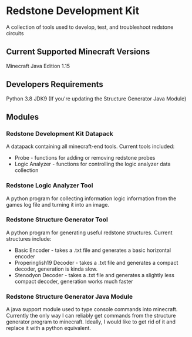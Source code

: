 # Redstone Development  Kit
A collection of tools used to develop, test, and troubleshoot redstone circuits

## Current Supported Minecraft Versions
Minecraft Java Edition 1.15 

## Developers Requirements
Python 3.8
JDK9 (If you're updating the Structure Generator Java Module)

## Modules
### Redstone Development Kit Datapack
A datapack containing all minecraft-end tools.
Current tools included:
* Probe - functions for adding or removing redstone probes
* Logic Analyzer - functions for controlling the logic analyzer data collection

### Redstone Logic Analyzer Tool
A python program for collecting information logic information from the games log file and turning it into an image.

### Redstone Structure Generator Tool
A python program for generating useful redstone structures.
Current structures include:
* Basic Encoder - takes a .txt file and generates a basic horizontal encoder
* Properinglish19 Decoder - takes a .txt file and generates a compact decoder, generation is kinda slow.
* Stenodyon Decoder - takes a .txt file and generates a slightly less compact decoder, generation works much faster

### Redstone Structure Generator Java Module
A java support module used to type console commands into minecraft.
Currently the only way I can reliably get commands from the structure generator program to minecraft.
Ideally, I would like to get rid of it and replace it with a python equivalent. 

